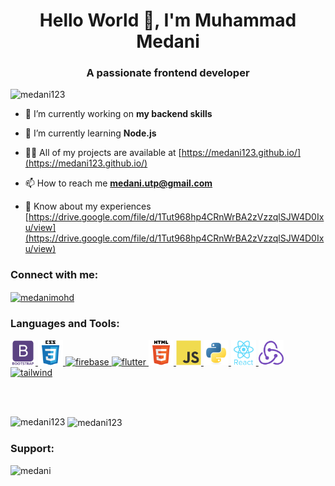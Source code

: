 <h1 align="center">Hello World 👋, I'm Muhammad Medani</h1>
<h3 align="center">A passionate frontend developer</h3>

<p align="left"> <img src="https://komarev.com/ghpvc/?username=medani123&label=Profile%20views&color=0e75b6&style=flat" alt="medani123" /> </p>

- 🔭 I’m currently working on **my backend skills**

- 🌱 I’m currently learning **Node.js**

- 👨‍💻 All of my projects are available at [https://medani123.github.io/](https://medani123.github.io/)

- 📫 How to reach me **medani.utp@gmail.com**

- 📄 Know about my experiences [https://drive.google.com/file/d/1Tut968hp4CRnWrBA2zVzzqlSJW4D0Ixu/view](https://drive.google.com/file/d/1Tut968hp4CRnWrBA2zVzzqlSJW4D0Ixu/view)

<h3 align="left">Connect with me:</h3>
<p align="left">
<a href="https://linkedin.com/in/medanimohd" target="blank"><img align="center" src="https://raw.githubusercontent.com/rahuldkjain/github-profile-readme-generator/neutral-icons/src/images/icons/Social/linked-in-alt.svg" alt="medanimohd" height="30" width="40" /></a>
</p>

<h3 align="left">Languages and Tools:</h3>
<p align="left"> <a href="https://getbootstrap.com" target="_blank"> <img src="https://raw.githubusercontent.com/devicons/devicon/master/icons/bootstrap/bootstrap-plain-wordmark.svg" alt="bootstrap" width="40" height="40"/> </a> <a href="https://www.w3schools.com/css/" target="_blank"> <img src="https://raw.githubusercontent.com/devicons/devicon/master/icons/css3/css3-original-wordmark.svg" alt="css3" width="40" height="40"/> </a> <a href="https://firebase.google.com/" target="_blank"> <img src="https://www.vectorlogo.zone/logos/firebase/firebase-icon.svg" alt="firebase" width="40" height="40"/> </a> <a href="https://flutter.dev" target="_blank"> <img src="https://www.vectorlogo.zone/logos/flutterio/flutterio-icon.svg" alt="flutter" width="40" height="40"/> </a> <a href="https://www.w3.org/html/" target="_blank"> <img src="https://raw.githubusercontent.com/devicons/devicon/master/icons/html5/html5-original-wordmark.svg" alt="html5" width="40" height="40"/> </a> <a href="https://developer.mozilla.org/en-US/docs/Web/JavaScript" target="_blank"> <img src="https://raw.githubusercontent.com/devicons/devicon/master/icons/javascript/javascript-original.svg" alt="javascript" width="40" height="40"/> </a> <a href="https://www.python.org" target="_blank"> <img src="https://raw.githubusercontent.com/devicons/devicon/master/icons/python/python-original.svg" alt="python" width="40" height="40"/> </a> <a href="https://reactjs.org/" target="_blank"> <img src="https://raw.githubusercontent.com/devicons/devicon/master/icons/react/react-original-wordmark.svg" alt="react" width="40" height="40"/> </a> <a href="https://redux.js.org" target="_blank"> <img src="https://raw.githubusercontent.com/devicons/devicon/master/icons/redux/redux-original.svg" alt="redux" width="40" height="40"/> </a> <a href="https://tailwindcss.com/" target="_blank"> <img src="https://www.vectorlogo.zone/logos/tailwindcss/tailwindcss-icon.svg" alt="tailwind" width="40" height="40"/> </a> </p>

<br><br>

<p><img align="left" src="https://github-readme-stats.vercel.app/api/top-langs?username=medani123&show_icons=true&locale=en&layout=compact" alt="medani123" /></p>

<p>&nbsp;<img align="center" src="https://github-readme-stats.vercel.app/api?username=medani123&show_icons=true&locale=en" alt="medani123" /></p>

<h3 align="left">Support:</h3>
<p><a href="https://www.buymeacoffee.com/medani"> <img align="left" src="https://cdn.buymeacoffee.com/buttons/v2/default-yellow.png" height="50" width="210" alt="medani" /></a></p>
